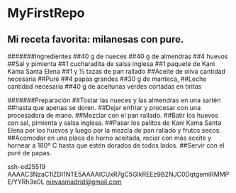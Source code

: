 # MyFirstRepo

## Mi receta favorita: milanesas con pure.
#######Ingredientes
##40 g de nueces
##40 g de almendras
##4 huevos
##Sal y pimienta
##1 cucharadita de salsa inglesa
##1 paquete de Kani Kama Santa Elena
##1 y ½ tazas de pan rallado
##Aceite de oliva cantidad necesaria
##Puré
##4 papas grandes
##30 g de manteca,
##Leche cantidad necesaria
##40 g de aceitunas verdes cortadas en tiritas

#######Preparación
##Tostar las nueces y las almendras en una sartén ##hasta que apenas se doren.
##Dejar enfriar y procesar con una procesadora de mano.
##Mezclar con el pan rallado.
##Batir los huevos con sal, pimienta y salsa inglesa.
##Pasar los palitos de Kani Kama Santa Elena por los huevos y luego por la mezcla de pan rallado y frutos secos.
##Acomodar en una placa de horno aceitada, rociar con más aceite y hornear a 180º C hasta que estén dorados de todos lados.
##Servir con el puré de papas.

ssh-ed25519 AAAAC3NzaC1lZDI1NTE5AAAAICUxR7gC5GlkREEz9B2NJC0DqtgemiRMMPE/YYRh3e0L nievasmadrid@gmail.com

